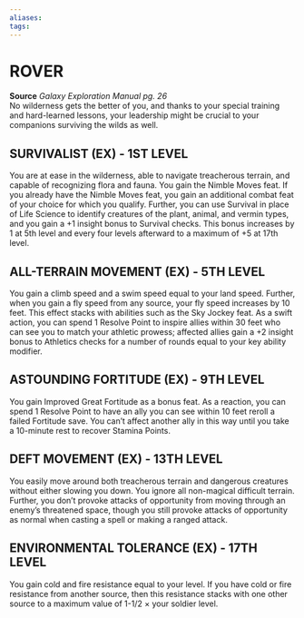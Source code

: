 ```yaml
---
aliases: 
tags: 
---
```

# ROVER
**Source** _Galaxy Exploration Manual pg. 26_  
No wilderness gets the better of you, and thanks to your special training and hard-learned lessons, your leadership might be crucial to your companions surviving the wilds as well.

## SURVIVALIST (EX) - 1ST LEVEL

You are at ease in the wilderness, able to navigate treacherous terrain, and capable of recognizing flora and fauna. You gain the Nimble Moves feat. If you already have the Nimble Moves feat, you gain an additional combat feat of your choice for which you qualify. Further, you can use Survival in place of Life Science to identify creatures of the plant, animal, and vermin types, and you gain a +1 insight bonus to Survival checks. This bonus increases by 1 at 5th level and every four levels afterward to a maximum of +5 at 17th level.  

## ALL-TERRAIN MOVEMENT (EX) - 5TH LEVEL

You gain a climb speed and a swim speed equal to your land speed. Further, when you gain a fly speed from any source, your fly speed increases by 10 feet. This effect stacks with abilities such as the Sky Jockey feat. As a swift action, you can spend 1 Resolve Point to inspire allies within 30 feet who can see you to match your athletic prowess; affected allies gain a +2 insight bonus to Athletics checks for a number of rounds equal to your key ability modifier.  

## ASTOUNDING FORTITUDE (EX) - 9TH LEVEL

You gain Improved Great Fortitude as a bonus feat. As a reaction, you can spend 1 Resolve Point to have an ally you can see within 10 feet reroll a failed Fortitude save. You can’t affect another ally in this way until you take a 10-minute rest to recover Stamina Points.  

## DEFT MOVEMENT (EX) - 13TH LEVEL

You easily move around both treacherous terrain and dangerous creatures without either slowing you down. You ignore all non-magical difficult terrain. Further, you don’t provoke attacks of opportunity from moving through an enemy’s threatened space, though you still provoke attacks of opportunity as normal when casting a spell or making a ranged attack.  

## ENVIRONMENTAL TOLERANCE (EX) - 17TH LEVEL

You gain cold and fire resistance equal to your level. If you have cold or fire resistance from another source, then this resistance stacks with one other source to a maximum value of 1-1/2 × your soldier level.